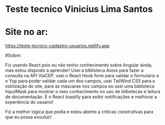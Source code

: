 # Teste tecnico Vinicius Lima Santos

# Site no ar: 
https://teste-tecnico-cadastro-usuarios.netlify.app

#Sobre:

Fiz usando React pois eu não tenho conhecimento sobre Angular ainda, mas estou disposto a aprender!
Usei a biblioteca Axios para fazer a consulta na API ViaCEP, usei o React Hook form para validar o formulario e o
Yup para poder validar cada um dos campos, usei TailWind CSS para a estilização do site, para as mascaras nos campos eu usei uma biblioteca InputMask para mostrar o meu conhecimento no uso de blibotecas e leitura de documentação. E o React toastify para exibir notificações e melhorar a experiência do usuario!

Fiz a melhor lógica que podia e estou aberto a criticas construtivas para que eu possa evouluir!
 
